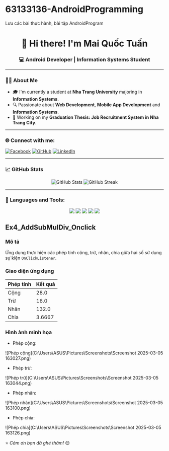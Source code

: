 # 63133136-AndroidProgramming
Lưu các bài thực hành, bài tập AndroidProgram
<h1 align="center">👋 Hi there! I'm Mai Quốc Tuấn </h1>
<h3 align="center">💻 Android Developer | Information Systems Student </h3>

---

### 🧑‍💻 About Me
- 🎓 I'm currently a student at **Nha Trang University** majoring in **Information Systems**.
- 🔍 Passionate about **Web Development**, **Mobile App Development** and **Information Systems**.
- 📌 Working on my **Graduation Thesis: Job Recruitment System in Nha Trang City**.

---

### 🌐 Connect with me:
[![Facebook](https://img.shields.io/badge/Facebook-1877F2?style=for-the-badge&logo=facebook&logoColor=white)](https://www.facebook.com/tuan.mq.5/)
[![GitHub](https://img.shields.io/badge/GitHub-171515?style=for-the-badge&logo=github&logoColor=white)](https://github.com/maiquoctuan)
[![LinkedIn](https://img.shields.io/badge/LinkedIn-0A66C2?style=for-the-badge&logo=linkedin&logoColor=white)](https://linkedin.com/in/maiquoctuan)

---

### 📈 GitHub Stats
<p align="center">
<img src="https://github-readme-stats.vercel.app/api?username=maiquoctuan&show_icons=true&theme=radical" alt="GitHub Stats"/>
<img src="https://github-readme-streak-stats.herokuapp.com/?user=maiquoctuan&theme=radical" alt="GitHub Streak"/>
</p>

---

### 💪 Languages and Tools:
<p align="center">
<img src="https://img.shields.io/badge/Java-ED8B00?style=for-the-badge&logo=java&logoColor=white"/>
<img src="https://img.shields.io/badge/Android-3DDC84?style=for-the-badge&logo=android&logoColor=white"/>
<img src="https://img.shields.io/badge/SQLite-07405E?style=for-the-badge&logo=sqlite&logoColor=white"/>
<img src="https://img.shields.io/badge/HTML5-E34F26?style=for-the-badge&logo=html5&logoColor=white"/>
<img src="https://img.shields.io/badge/CSS3-1572B6?style=for-the-badge&logo=css3&logoColor=white"/>
</p>

## Ex4_AddSubMulDiv_Onclick

### Mô tả
Ứng dụng thực hiện các phép tính cộng, trừ, nhân, chia giữa hai số sử dụng sự kiện `OnClickListener`.

### Giao diện ứng dụng

| Phép tính | Kết quả |
|-----------|---------|
| Cộng      | 28.0    |
| Trừ       | 16.0    |
| Nhân      | 132.0   |
| Chia      | 3.6667  |

### Hình ảnh minh họa

- Phép cộng:

![Phép cộng](C:\Users\ASUS\Pictures\Screenshots\Screenshot 2025-03-05 163027.png)

- Phép trừ:

![Phép trừ](C:\Users\ASUS\Pictures\Screenshots\Screenshot 2025-03-05 163044.png)

- Phép nhân:

![Phép nhân](C:\Users\ASUS\Pictures\Screenshots\Screenshot 2025-03-05 163100.png)

- Phép chia:

![Phép chia](C:\Users\ASUS\Pictures\Screenshots\Screenshot 2025-03-05 163126.png)



⭐️ *Cảm ơn bạn đã ghé thăm!* 😊

